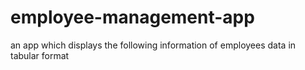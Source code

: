 # employee-management-app
an app which displays the following information of employees data in tabular format
